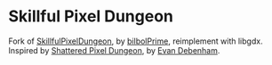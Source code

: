 Skillful Pixel Dungeon
=======================

Fork of [SkillfulPixelDungeon](https://github.com/bilbolPrime/SPD), by [
bilbolPrime](https://github.com/bilbolPrime), reimplement with libgdx. Inspired by [Shattered Pixel Dungeon](https://github.com/00-Evan/shattered-pixel-dungeon), by [
Evan Debenham](https://github.com/00-Evan).